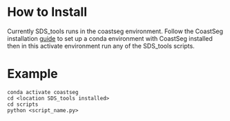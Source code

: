 # How to Install

Currently SDS_tools runs in the coastseg environment. Follow the CoastSeg installation [guide](https://satelliteshorelines.github.io/CoastSeg/basic-install-guide/) to set up a conda environment with CoastSeg installed then in this activate environment run any of the SDS_tools scripts.

# Example

```
conda activate coastseg
cd <location SDS_tools installed>
cd scripts
python <script_name.py>
```
